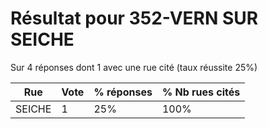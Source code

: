 # Résultat pour 352-VERN SUR SEICHE

Sur 4 réponses dont 1 avec une rue cité (taux réussite 25%)

| Rue | Vote | % réponses | % Nb rues cités|
|-----|------|------------|----------------|
| SEICHE | 1 | 25% | 100%|

